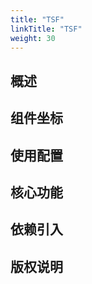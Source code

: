 ```yaml
---
title: "TSF"
linkTitle: "TSF"
weight: 30
---
```


## 概述



## 组件坐标

## 使用配置

## 核心功能

## 依赖引入

## 版权说明